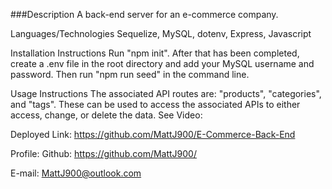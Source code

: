 ###Description
A back-end server for an e-commerce company.

Languages/Technologies
Sequelize, MySQL, dotenv, Express, Javascript

Installation Instructions
Run "npm init". After that has been completed, create a .env file in the root directory and add your MySQL username and password. Then run "npm run seed" in the command line.

Usage Instructions
The associated API routes are: "products", "categories", and "tags". These can be used to access the associated APIs to either access, change, or delete the data. See Video: 



Deployed Link:
https://github.com/MattJ900/E-Commerce-Back-End

Profile:
Github: https://github.com/MattJ900/

E-mail: 
MattJ900@outlook.com
